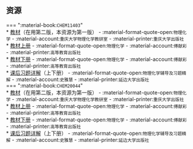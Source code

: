 ## 资源  
=== ":material-book:`CHEM11403`"  
    * [教材](https://api.ecylt.top/v1/lanzou_link?url=https://cqu-openlib.lanzout.com/i5ebW25f8tgb&type=down)（在用第二版，本资源为第一版） - :material-format-quote-open:`物理化学` - :material-account:`重庆大学物理化学教研室` - :material-printer:`重庆大学出版社`  
    * [教材上册](https://api.ecylt.top/v1/lanzou_link?url=https://cqu-openlib.lanzout.com/iIghc29k4aja&type=down) - :material-format-quote-open:`物理化学` - :material-account:`傅献彩` - :material-printer:`高等教育出版社`  
    * [教材下册](https://api.ecylt.top/v1/lanzou_link?url=https://cqu-openlib.lanzout.com/iRiEh29k4hwf&type=down) - :material-format-quote-open:`物理化学` - :material-account:`傅献彩` - :material-printer:`高等教育出版社`  
        * [课后习题详解](https://api.ecylt.top/v1/lanzou_link?url=https://cqu-openlib.lanzout.com/iQgjf25fepmj&type=down)（上下册） - :material-format-quote-open:`物理化学辅导及习题精解` - :material-account:`史雅慧` - :material-printer:`延边大学出版社`  
=== ":material-book:`CHEM20044`"  
    * [教材](https://api.ecylt.top/v1/lanzou_link?url=https://cqu-openlib.lanzout.com/i5ebW25f8tgb&type=down)（在用第二版，本资源为第一版） - :material-format-quote-open:`物理化学` - :material-account:`重庆大学物理化学教研室` - :material-printer:`重庆大学出版社`  
    * [教材上册](https://api.ecylt.top/v1/lanzou_link?url=https://cqu-openlib.lanzout.com/iIghc29k4aja&type=down) - :material-format-quote-open:`物理化学` - :material-account:`傅献彩` - :material-printer:`高等教育出版社`  
    * [教材下册](https://api.ecylt.top/v1/lanzou_link?url=https://cqu-openlib.lanzout.com/iRiEh29k4hwf&type=down) - :material-format-quote-open:`物理化学` - :material-account:`傅献彩` - :material-printer:`高等教育出版社`  
        * [课后习题详解](https://api.ecylt.top/v1/lanzou_link?url=https://cqu-openlib.lanzout.com/iQgjf25fepmj&type=down)（上下册） - :material-format-quote-open:`物理化学辅导及习题精解` - :material-account:`史雅慧` - :material-printer:`延边大学出版社`  
